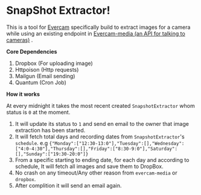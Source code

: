 SnapShot Extractor!
===================

This is a tool for [Evercam](http://evercam.io/) specifically build to extract images for a camera while using an existing endpoint in [Evercam-media  (an API for talking to cameras)](https://github.com/evercam/evercam-media) .

**Core Dependencies**

 1. Dropbox (For uploading image)
 2. Httpoison (Http requests)
 3. Mailgun (Email sending)
 4. Quantum (Cron Job)

**How it works**


At every midnight it takes the most recent created `SnapshotExtractor` whom status is `0` at the moment.

 1. It will update its status to `1` and send en email to the owner that image extraction has been started.
 2. It will fetch total days and recording dates from `SnapshotExtractor`'s `schedule`.
   e.g `{"Monday":["12:30-13:0"],"Tuesday":[],"Wednesday":["4:0-4:30"],"Thursday":[],"Friday":["8:30-9:0"],"Saturday":[],"Sunday":["19:30-20:0"]}`
 3. From a specific starting to ending date, for each day and according to schedule, It will fetch all images and save them to DropBox.
 4. No crash on any timeout/Any other reason from `evercam-media` or `dropbox`.
 5. After complition it will send an email again.
